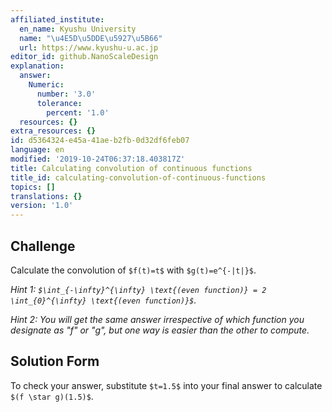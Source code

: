 ```yaml
---
affiliated_institute:
  en_name: Kyushu University
  name: "\u4E5D\u5DDE\u5927\u5B66"
  url: https://www.kyushu-u.ac.jp
editor_id: github.NanoScaleDesign
explanation:
  answer:
    Numeric:
      number: '3.0'
      tolerance:
        percent: '1.0'
  resources: {}
extra_resources: {}
id: d5364324-e45a-41ae-b2fb-0d32df6feb07
language: en
modified: '2019-10-24T06:37:18.403817Z'
title: Calculating convolution of continuous functions
title_id: calculating-convolution-of-continuous-functions
topics: []
translations: {}
version: '1.0'
---
```


## Challenge
Calculate the convolution of `$f(t)=t$` with `$g(t)=e^{-|t|}$`.

*Hint 1: `$\int_{-\infty}^{\infty} \text{(even function)} = 2 \int_{0}^{\infty} \text{(even function)}$`.*

*Hint 2: You will get the same answer irrespective of which function you designate as "f" or "g", but one way is easier than the other to compute.*


## Solution Form
To check your answer, substitute `$t=1.5$` into your final answer to calculate `$(f \star g)(1.5)$`.
